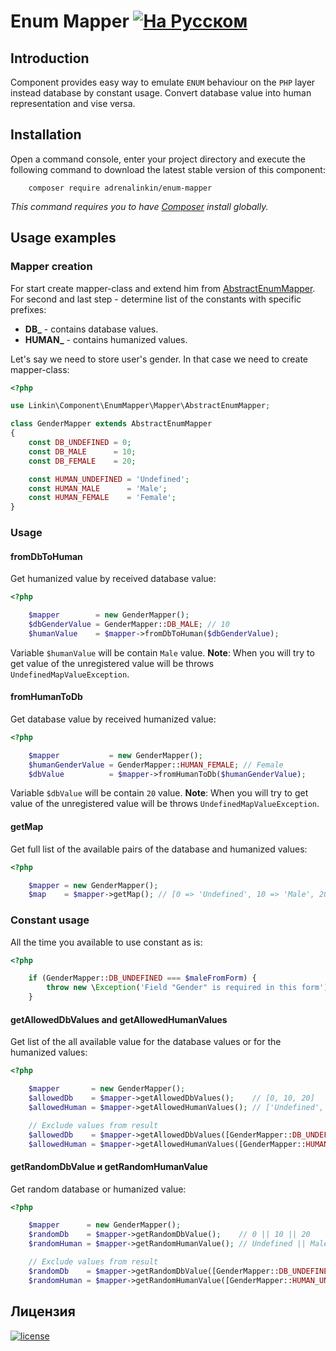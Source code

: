 Enum Mapper [![На Русском](https://img.shields.io/badge/Перейти_на-Русский-green.svg?style=flat-square)](./README.RU.md)
===========

Introduction
------------

Component provides easy way to emulate `ENUM` behaviour on the `PHP` layer instead database by constant usage.
Convert database value into human representation and vise versa.

Installation
------------

Open a command console, enter your project directory and execute the following command to download the latest stable
version of this component:
```text
    composer require adrenalinkin/enum-mapper
```
*This command requires you to have [Composer](https://getcomposer.org) install globally.*

Usage examples
--------------

### Mapper creation

For start create mapper-class and extend him from [AbstractEnumMapper](./Mapper/AbstractEnumMapper.php).
For second and last step - determine list of the constants with specific prefixes:
 * **DB_** - contains database values.
 * **HUMAN_** - contains humanized values.

Let's say we need to store user's gender. In that case we need to create mapper-class:

```php
<?php

use Linkin\Component\EnumMapper\Mapper\AbstractEnumMapper;

class GenderMapper extends AbstractEnumMapper
{
    const DB_UNDEFINED = 0;
    const DB_MALE      = 10;
    const DB_FEMALE    = 20;

    const HUMAN_UNDEFINED = 'Undefined';
    const HUMAN_MALE      = 'Male';
    const HUMAN_FEMALE    = 'Female';
}
```

### Usage

#### fromDbToHuman

Get humanized value by received database value:

```php
<?php

    $mapper        = new GenderMapper();
    $dbGenderValue = GenderMapper::DB_MALE; // 10
    $humanValue    = $mapper->fromDbToHuman($dbGenderValue);
```

Variable `$humanValue` will be contain `Male` value.
**Note**: When you will try to get value of the unregistered value will be throws `UndefinedMapValueException`.

#### fromHumanToDb

Get database value by received humanized value:

```php
<?php

    $mapper           = new GenderMapper();
    $humanGenderValue = GenderMapper::HUMAN_FEMALE; // Female
    $dbValue          = $mapper->fromHumanToDb($humanGenderValue);
```

Variable `$dbValue` will be contain `20` value.
**Note**: When you will try to get value of the unregistered value will be throws `UndefinedMapValueException`.

#### getMap

Get full list of the available pairs of the database and humanized values:

```php
<?php

    $mapper = new GenderMapper();
    $map    = $mapper->getMap(); // [0 => 'Undefined', 10 => 'Male', 20 => 'Female']
```

### Constant usage

All the time you available to use constant as is:

```php
<?php

    if (GenderMapper::DB_UNDEFINED === $maleFromForm) {
        throw new \Exception('Field "Gender" is required in this form');
    }
```

#### getAllowedDbValues and getAllowedHumanValues

Get list of the all available value for the database values or for the humanized values:

```php
<?php

    $mapper       = new GenderMapper();
    $allowedDb    = $mapper->getAllowedDbValues();    // [0, 10, 20]
    $allowedHuman = $mapper->getAllowedHumanValues(); // ['Undefined', 'Male', 'Female']

    // Exclude values from result
    $allowedDb    = $mapper->getAllowedDbValues([GenderMapper::DB_UNDEFINED]);       // [10, 20]
    $allowedHuman = $mapper->getAllowedHumanValues([GenderMapper::HUMAN_UNDEFINED]); // ['Male', 'Female']
```

#### getRandomDbValue и getRandomHumanValue

Get random database or humanized value:

```php
<?php

    $mapper      = new GenderMapper();
    $randomDb    = $mapper->getRandomDbValue();    // 0 || 10 || 20
    $randomHuman = $mapper->getRandomHumanValue(); // Undefined || Male || Female

    // Exclude values from result
    $randomDb    = $mapper->getRandomDbValue([GenderMapper::DB_UNDEFINED]);       // 10 || 20
    $randomHuman = $mapper->getRandomHumanValue([GenderMapper::HUMAN_UNDEFINED]); // Male || Female
```

Лицензия
--------

[![license](https://img.shields.io/badge/License-MIT-green.svg?style=flat-square)](./LICENSE)
